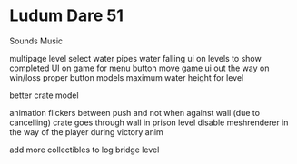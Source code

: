 # Ludum Dare 51

Sounds
Music

multipage level select
water pipes water falling
ui on levels to show completed
UI on game for menu button
move game ui out the way on win/loss
proper button models
maximum water height for level

better crate model

animation flickers between push and not when against wall (due to cancelling)
crate goes through wall in prison level
disable meshrenderer in the way of the player during victory anim

add more collectibles to log bridge level